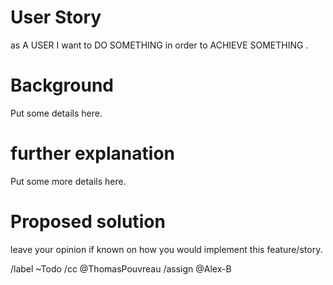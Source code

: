 # User Story

as A USER I want to  DO SOMETHING in order to ACHIEVE SOMETHING .

# Background

Put some details here. 

# further explanation

Put some more details here. 

# Proposed solution

leave your opinion if known on how you would implement this feature/story. 

/label ~Todo
/cc @ThomasPouvreau
/assign @Alex-B

